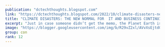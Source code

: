 ```yaml
---
publication: "dctechthoughts.blogspot.com"
link: "https://dctechthoughts.blogspot.com/2022/10/climate-disasters-new-normal-for-and.html"
title: "CLIMATE DISASTERS: THE NEW NORMAL FOR  IT AND BUSINESS CONTINUITY       Part 1: Climate Chaos"
excerpt: "Just in case someone didn’t get the memo, the Planet Earth is in big trouble. “The dangers of climate change are no longer hypothetical”, th..."
image: "https://blogger.googleusercontent.com/img/b/R29vZ2xl/AVvXsEjtd0e1lu1lDiebpMOZvGPwXrZsiv5xt9nTsdv2Xyt-god2fluTU2IhQA19aouble7CqjdTv1puYgC8704axM5yy8MW14wDd2aGwu_NDszVsWa_qKStm3zoqfLZnxygsMkbrqV2LExN0QBRwWPuYCaBOf6eiwigTdIt_kwC-BOZ2ypXY3yERf-PH01i/w1200-h630-p-k-no-nu/global%20warming.jpg"
group: con
rank: 12
---
```

